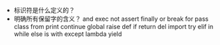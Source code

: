 - 标识符是什么定义的？
- 明确所有保留字的含义？
and	exec	not
assert	finally	or
break	for	pass
class	from	print
continue	global	raise
def	if	return
del	import	try
elif	in	while
else	is	with
except	lambda	yield
